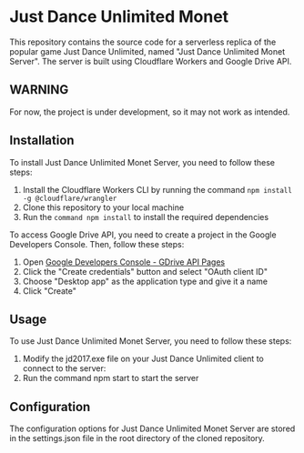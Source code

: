 # Just Dance Unlimited Monet

This repository contains the source code for a serverless replica of the popular game Just Dance Unlimited, named "Just Dance Unlimited Monet Server". The server is built using Cloudflare Workers and Google Drive API.

## WARNING
For now, the project is under development, so it may not work as intended.

## Installation
To install Just Dance Unlimited Monet Server, you need to follow these steps:

1. Install the Cloudflare Workers CLI by running the command ``` npm install -g @cloudflare/wrangler ```
2. Clone this repository to your local machine
3. Run the ``command npm install`` to install the required dependencies

To access Google Drive API, you need to create a project in the Google Developers Console. Then, follow these steps:

1. Open [Google Developers Console - GDrive API Pages](https://console.cloud.google.com/marketplace/product/google/drive.googleapis.com)
2. Click the "Create credentials" button and select "OAuth client ID"
3. Choose "Desktop app" as the application type and give it a name
4. Click "Create"

## Usage
To use Just Dance Unlimited Monet Server, you need to follow these steps:

1. Modify the jd2017.exe file on your Just Dance Unlimited client to connect to the server:
2. Run the command npm start to start the server

## Configuration
The configuration options for Just Dance Unlimited Monet Server are stored in the settings.json file in the root directory of the cloned repository.